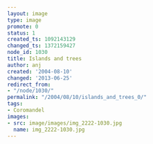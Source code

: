 ```yaml
---
layout: image
type: image
promote: 0
status: 1
created_ts: 1092143129
changed_ts: 1372159427
node_id: 1030
title: Islands and trees
author: anj
created: '2004-08-10'
changed: '2013-06-25'
redirect_from:
- "/node/1030/"
permalink: "/2004/08/10/islands_and_trees_0/"
tags:
- Coromandel
images:
- src: image/images/img_2222-1030.jpg
  name: img_2222-1030.jpg
---
```



